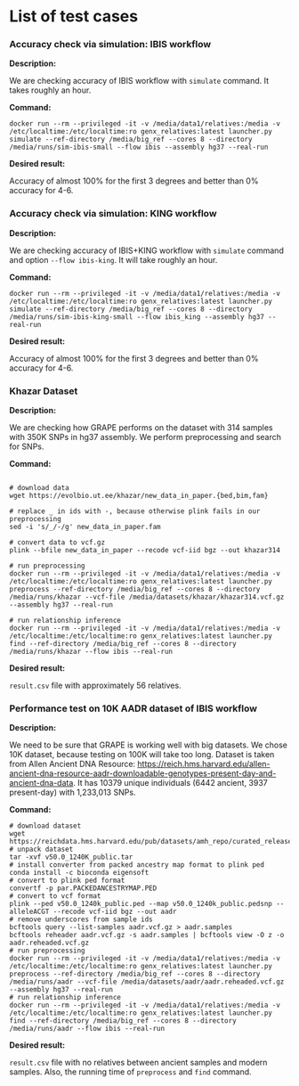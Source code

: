 # List of test cases

### Accuracy check via simulation: IBIS workflow


**Description:**

We are checking accuracy of IBIS workflow with `simulate` command. 
It takes roughly an hour. 

**Command:**

```
docker run --rm --privileged -it -v /media/data1/relatives:/media -v /etc/localtime:/etc/localtime:ro genx_relatives:latest launcher.py simulate --ref-directory /media/big_ref --cores 8 --directory /media/runs/sim-ibis-small --flow ibis --assembly hg37 --real-run
```


**Desired result:**

Accuracy of almost 100\% for the first 3 degrees and better than 0\% accuracy for 4-6.


### Accuracy check via simulation: KING workflow

**Description:**

We are checking accuracy of IBIS+KING workflow with `simulate` command and option `--flow ibis-king`. 
It will take roughly an hour. 

**Command:**

```
docker run --rm --privileged -it -v /media/data1/relatives:/media -v /etc/localtime:/etc/localtime:ro genx_relatives:latest launcher.py simulate --ref-directory /media/big_ref --cores 8 --directory /media/runs/sim-ibis-king-small --flow ibis_king --assembly hg37 --real-run
```


**Desired result:**

Accuracy of almost 100\% for the first 3 degrees and better than 0\% accuracy for 4-6.

### Khazar Dataset

**Description:**

We are checking how GRAPE performs on the dataset with 314 samples with 350K SNPs in hg37 assembly. 
We perform preprocessing and search for SNPs. 

**Command:**

```

# download data
wget https://evolbio.ut.ee/khazar/new_data_in_paper.{bed,bim,fam}

# replace _ in ids with -, because otherwise plink fails in our preprocessing 
sed -i 's/_/-/g' new_data_in_paper.fam

# convert data to vcf.gz
plink --bfile new_data_in_paper --recode vcf-iid bgz --out khazar314 

# run preprocessing
docker run --rm --privileged -it -v /media/data1/relatives:/media -v /etc/localtime:/etc/localtime:ro genx_relatives:latest launcher.py preprocess --ref-directory /media/big_ref --cores 8 --directory /media/runs/khazar --vcf-file /media/datasets/khazar/khazar314.vcf.gz --assembly hg37 --real-run

# run relationship inference
docker run --rm --privileged -it -v /media/data1/relatives:/media -v /etc/localtime:/etc/localtime:ro genx_relatives:latest launcher.py find --ref-directory /media/big_ref --cores 8 --directory /media/runs/khazar --flow ibis --real-run
```


**Desired result:**

`result.csv` file with approximately 56 relatives.


### Performance test on 10K AADR dataset of IBIS workflow

**Description:**

We need to be sure that GRAPE is working well with big datasets. We chose 10K dataset, because testing on 100K will take too long.
Dataset is taken from Allen Ancient DNA Resource: https://reich.hms.harvard.edu/allen-ancient-dna-resource-aadr-downloadable-genotypes-present-day-and-ancient-dna-data.
It has 10379 unique individuals (6442 ancient, 3937 present-day) with 1,233,013 SNPs. 

**Command:**

```
# download dataset
wget https://reichdata.hms.harvard.edu/pub/datasets/amh_repo/curated_releases/V50/V50.0/SHARE/public.dir/v50.0_1240K_public.tar
# unpack dataset
tar -xvf v50.0_1240K_public.tar
# install converter from packed ancestry map format to plink ped
conda install -c bioconda eigensoft
# convert to plink ped format
convertf -p par.PACKEDANCESTRYMAP.PED
# convert to vcf format
plink --ped v50.0_1240k_public.ped --map v50.0_1240k_public.pedsnp --alleleACGT --recode vcf-iid bgz --out aadr
# remove underscores from sample ids
bcftools query --list-samples aadr.vcf.gz > aadr.samples
bcftools reheader aadr.vcf.gz -s aadr.samples | bcftools view -O z -o aadr.reheaded.vcf.gz
# run preprocessing
docker run --rm --privileged -it -v /media/data1/relatives:/media -v /etc/localtime:/etc/localtime:ro genx_relatives:latest launcher.py preprocess --ref-directory /media/big_ref --cores 8 --directory /media/runs/aadr --vcf-file /media/datasets/aadr/aadr.reheaded.vcf.gz --assembly hg37 --real-run
# run relationship inference
docker run --rm --privileged -it -v /media/data1/relatives:/media -v /etc/localtime:/etc/localtime:ro genx_relatives:latest launcher.py find --ref-directory /media/big_ref --cores 8 --directory /media/runs/aadr --flow ibis --real-run
```


**Desired result:**

`result.csv` file with no relatives between ancient samples and modern samples. Also, the running time of `preprocess` and `find` command. 
